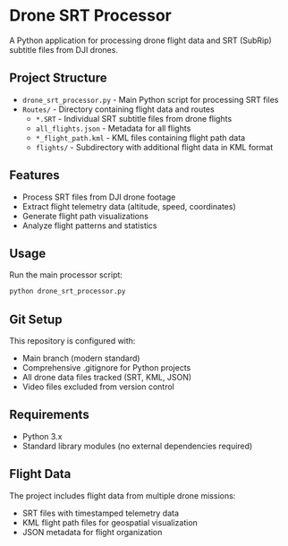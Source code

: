 # Drone SRT Processor

A Python application for processing drone flight data and SRT (SubRip) subtitle files from DJI drones.

## Project Structure

- `drone_srt_processor.py` - Main Python script for processing SRT files
- `Routes/` - Directory containing flight data and routes
  - `*.SRT` - Individual SRT subtitle files from drone flights
  - `all_flights.json` - Metadata for all flights
  - `*_flight_path.kml` - KML files containing flight path data
  - `flights/` - Subdirectory with additional flight data in KML format

## Features

- Process SRT files from DJI drone footage
- Extract flight telemetry data (altitude, speed, coordinates)
- Generate flight path visualizations
- Analyze flight patterns and statistics

## Usage

Run the main processor script:

```bash
python drone_srt_processor.py
```

## Git Setup

This repository is configured with:
- Main branch (modern standard)
- Comprehensive .gitignore for Python projects
- All drone data files tracked (SRT, KML, JSON)
- Video files excluded from version control

## Requirements

- Python 3.x
- Standard library modules (no external dependencies required)

## Flight Data

The project includes flight data from multiple drone missions:
- SRT files with timestamped telemetry data
- KML flight path files for geospatial visualization
- JSON metadata for flight organization
